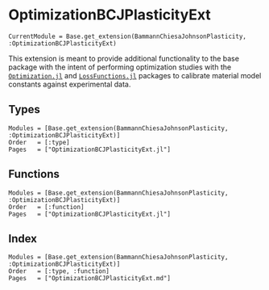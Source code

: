 # OptimizationBCJPlasticityExt

```@meta
CurrentModule = Base.get_extension(BammannChiesaJohnsonPlasticity, :OptimizationBCJPlasticityExt)
```

This extension is meant to provide additional functionality to the base package with the intent of performing optimization studies with the [`Optimization.jl`](https://github.com/SciML/Optimization.jl.git) and [`LossFunctions.jl`](https://github.com/JuliaML/LossFunctions.jl.git) packages to calibrate material model constants against experimental data.

## Types
```@autodocs
Modules = [Base.get_extension(BammannChiesaJohnsonPlasticity, :OptimizationBCJPlasticityExt)]
Order   = [:type]
Pages   = ["OptimizationBCJPlasticityExt.jl"]
```

## Functions
```@autodocs
Modules = [Base.get_extension(BammannChiesaJohnsonPlasticity, :OptimizationBCJPlasticityExt)]
Order   = [:function]
Pages   = ["OptimizationBCJPlasticityExt.jl"]
```

## Index
```@index
Modules = [Base.get_extension(BammannChiesaJohnsonPlasticity, :OptimizationBCJPlasticityExt)]
Order   = [:type, :function]
Pages   = ["OptimizationBCJPlasticityExt.md"]
```
